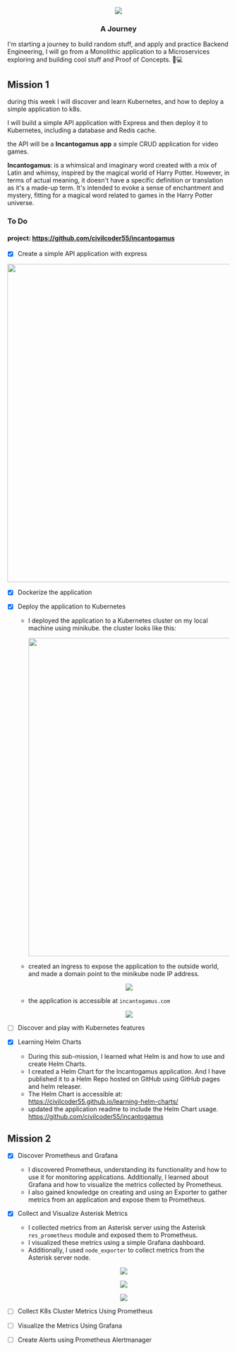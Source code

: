 <p align="center">
  <img src="screenshots/1.jpg">
  <h3 align="center">A Journey</h3>
</p>

I'm starting a journey to build random stuff, and apply and practice Backend Engineering, I will go from a Monolithic application to a Microservices exploring and building cool stuff and Proof of Concepts. 🚀💻

## Mission 1

during this week I will discover and learn Kubernetes, and how to deploy a simple application to k8s.

I will build a simple API application with Express and then deploy it to Kubernetes, including a database and Redis cache.

the API will be a **Incantogamus app** a simple CRUD application for video games.

**Incantogamus**: is a whimsical and imaginary word created with a mix of Latin and whimsy, inspired by the magical world of Harry Potter. However, in terms of actual meaning, it doesn't have a specific definition or translation as it's a made-up term. It's intended to evoke a sense of enchantment and mystery, fitting for a magical word related to games in the Harry Potter universe.

### To Do

#### project: https://github.com/civilcoder55/incantogamus

- [x] Create a simple API application with express
<p align="center">
  <img src="screenshots/incantogamus-api-example.png" width=1360 height=720>
</p>

- [x] Dockerize the application
- [x] Deploy the application to Kubernetes

  - I deployed the application to a Kubernetes cluster on my local machine using minikube. the cluster looks like this:
    <p align="center">
      <img src="screenshots/cluster-overview.png" width=1360 height=720>
    </p>

  - created an ingress to expose the application to the outside world, and made a domain point to the minikube node IP address.
    <p align="center">
      <img src="screenshots/hosts.png">
    </p>

  - the application is accessible at `incantogamus.com`
    <p align="center">
      <img src="screenshots/Screenshot from 2024-03-24 23-28-33.png">
    </p>

- [ ] Discover and play with Kubernetes features
- [x] Learning Helm Charts
  - During this sub-mission, I learned what Helm is and how to use and create Helm Charts.
  - I created a Helm Chart for the Incantogamus application. And I have published it to a Helm Repo hosted on GitHub using GitHub pages and helm releaser.
  - The Helm Chart is accessible at: https://civilcoder55.github.io/learning-helm-charts/
  - updated the application readme to include the Helm Chart usage. https://github.com/civilcoder55/incantogamus

## Mission 2

- [x] Discover Prometheus and Grafana

  - I discovered Prometheus, understanding its functionality and how to use it for monitoring applications. Additionally, I learned about Grafana and how to visualize the metrics collected by Prometheus.
  - I also gained knowledge on creating and using an Exporter to gather metrics from an application and expose them to Prometheus.

- [x] Collect and Visualize Asterisk Metrics

  - I collected metrics from an Asterisk server using the Asterisk `res_prometheus` module and exposed them to Prometheus.
  - I visualized these metrics using a simple Grafana dashboard.
  - Additionally, I used `node_exporter` to collect metrics from the Asterisk server node.

  <p align="center">
    <img src="screenshots/Screenshot from 2024-07-21 13-15-28.png">
  </p>

  <p align="center">
    <img src="screenshots/2024-07-21_13-06.png">
  </p>

  <p align="center">
    <img src="screenshots/Screenshot from 2024-07-21 13-13-15.png">
  </p>

- [ ] Collect K8s Cluster Metrics Using Prometheus
- [ ] Visualize the Metrics Using Grafana
- [ ] Create Alerts using Prometheus Alertmanager
